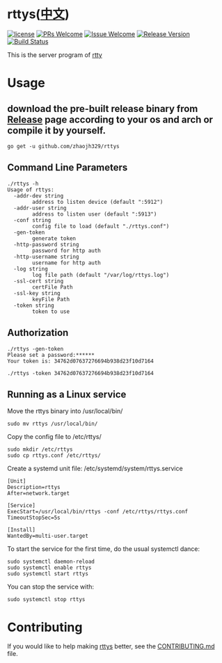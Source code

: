 # rttys([中文](/README_ZH.md))

[1]: https://img.shields.io/badge/license-MIT-brightgreen.svg?style=plastic
[2]: /LICENSE
[3]: https://img.shields.io/badge/PRs-welcome-brightgreen.svg?style=plastic
[4]: https://github.com/zhaojh329/rttys/pulls
[5]: https://img.shields.io/badge/Issues-welcome-brightgreen.svg?style=plastic
[6]: https://github.com/zhaojh329/rttys/issues/new
[7]: https://img.shields.io/badge/release-3.1.2-blue.svg?style=plastic
[8]: https://github.com/zhaojh329/rttys/releases
[9]: https://travis-ci.org/zhaojh329/rttys.svg?branch=master
[10]: https://travis-ci.org/zhaojh329/rttys

[![license][1]][2]
[![PRs Welcome][3]][4]
[![Issue Welcome][5]][6]
[![Release Version][7]][8]
[![Build Status][9]][10]

This is the server program of [rtty](https://github.com/zhaojh329/rtty)

# Usage
## download the pre-built release binary from [Release](https://github.com/zhaojh329/rttys/releases) page according to your os and arch or compile it by yourself.

    go get -u github.com/zhaojh329/rttys

## Command Line Parameters

    ./rttys -h
    Usage of rttys:
      -addr-dev string
            address to listen device (default ":5912")
      -addr-user string
            address to listen user (default ":5913")
      -conf string
            config file to load (default "./rttys.conf")
      -gen-token
            generate token
      -http-password string
            password for http auth
      -http-username string
            username for http auth
      -log string
            log file path (default "/var/log/rttys.log")
      -ssl-cert string
            certFile Path
      -ssl-key string
            keyFile Path
      -token string
            token to use

## Authorization

    ./rttys -gen-token
    Please set a password:******
    Your token is: 34762d07637276694b938d23f10d7164

    ./rttys -token 34762d07637276694b938d23f10d7164

## Running as a Linux service
Move the rttys binary into /usr/local/bin/

    sudo mv rttys /usr/local/bin/

Copy the config file to /etc/rttys/

    sudo mkdir /etc/rttys
    sudo cp rttys.conf /etc/rttys/

Create a systemd unit file: /etc/systemd/system/rttys.service

    [Unit]
    Description=rttys
    After=network.target

    [Service]
    ExecStart=/usr/local/bin/rttys -conf /etc/rttys/rttys.conf
    TimeoutStopSec=5s

    [Install]
    WantedBy=multi-user.target

To start the service for the first time, do the usual systemctl dance:

    sudo systemctl daemon-reload
    sudo systemctl enable rttys
    sudo systemctl start rttys

You can stop the service with:

    sudo systemctl stop rttys

# Contributing
If you would like to help making [rttys](https://github.com/zhaojh329/rttys) better,
see the [CONTRIBUTING.md](https://github.com/zhaojh329/rttys/blob/master/CONTRIBUTING.md) file.
